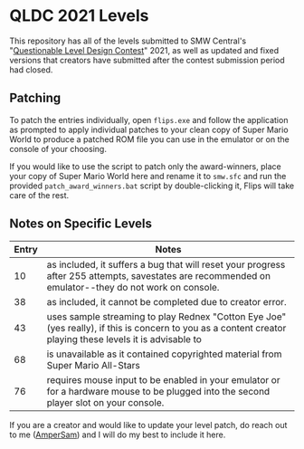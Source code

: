 # QLDC 2021 Levels

This repository has all of the levels submitted to SMW Central's "[Questionable Level Design Contest](https://www.smwcentral.net/?p=viewthread&t=118792)" 2021, as well as updated and fixed versions that creators have submitted after the contest submission period had closed.

## Patching

To patch the entries individually, open `flips.exe` and follow the application as prompted to apply individual patches to your clean copy of Super Mario World to produce a patched ROM file you can use in the emulator or on the console of your choosing.

If you would like to use the script to patch only the award-winners, place your copy of Super Mario World here and rename it to `smw.sfc` and run the provided
`patch_award_winners.bat` script by double-clicking it, Flips will take care of the rest.

## Notes on Specific Levels

|Entry|Notes|
|---|---|
|10|as included, it suffers a bug that will reset your progress after 255 attempts, savestates are recommended on emulator--they do not work on console.|
|38|as included, it cannot be completed due to creator error.|
|43|uses sample streaming to play Rednex "Cotton Eye Joe" (yes really), if this is concern to you as a content creator playing these levels it is advisable to |
|68|is unavailable as it contained copyrighted material from Super Mario All-Stars|
|76|requires mouse input to be enabled in your emulator or for a hardware mouse to be plugged into the second player slot on your console.|

If you are a creator and would like to update your level patch, do reach out to me ([AmperSam](https://www.smwcentral.net/?p=profile&id=41223)) and I will do my best to include it here.